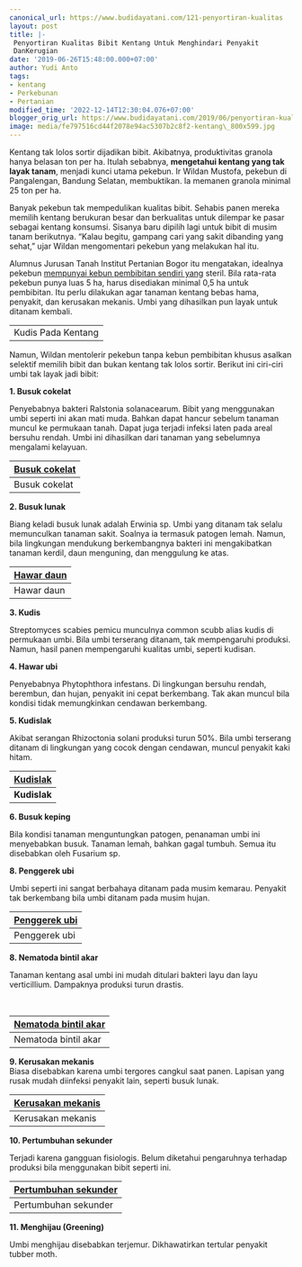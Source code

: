 ```yaml
---
canonical_url: https://www.budidayatani.com/121-penyortiran-kualitas
layout: post
title: |-
 Penyortiran Kualitas Bibit Kentang Untuk Menghindari Penyakit
 DanKerugian
date: '2019-06-26T15:48:00.000+07:00'
author: Yudi Anto
tags:
- kentang
- Perkebunan
- Pertanian
modified_time: '2022-12-14T12:30:04.076+07:00'
blogger_orig_url: https://www.budidayatani.com/2019/06/penyortiran-kualitas-bibit-kentang.html
image: media/fe797516cd44f2078e94ac5307b2c8f2-kentang\_800x599.jpg
---
```

Kentang tak lolos sortir dijadikan bibit. Akibatnya, produktivitas granola hanya belasan ton per ha. Itulah sebabnya, **mengetahui kentang yang tak layak tanam**, menjadi kunci utama pekebun. Ir Wildan Mustofa, pekebun di Pangalengan, Bandung Selatan, membuktikan. Ia memanen granola minimal 25 ton per ha.

Banyak pekebun tak mempedulikan kualitas bibit. Sehabis panen mereka memilih kentang berukuran besar dan berkualitas untuk dilempar ke pasar sebagai kentang konsumsi. Sisanya baru dipilih lagi untuk bibit di musim tanam berikutnya. “Kalau begitu, gampang cari yang sakit dibanding yang sehat,” ujar Wildan mengomentari pekebun yang melakukan hal itu.

Alumnus Jurusan Tanah Institut Pertanian Bogor itu mengatakan, idealnya pekebun [mempunyai kebun pembibitan sendiri yang](https://www.budidayatani.com/2019/06/sering-dianggap-gulma-lotus-putih.html) steril. Bila rata-rata pekebun punya luas 5 ha, harus disediakan minimal 0,5 ha untuk pembibitan. Itu perlu dilakukan agar tanaman kentang bebas hama, penyakit, dan kerusakan mekanis. Umbi yang dihasilkan pun layak untuk ditanam kembali.



|  |
| --- |
| Kudis Pada Kentang |

Namun, Wildan mentolerir pekebun tanpa kebun pembibitan khusus asalkan selektif memilih bibit dan bukan kentang tak lolos sortir. Berikut ini ciri-ciri umbi tak layak jadi bibit:

**1. Busuk cokelat**

Penyebabnya bakteri Ralstonia solanacearum. Bibit yang menggunakan umbi seperti ini akan mati muda. Bahkan dapat hancur sebelum tanaman muncul ke permukaan tanah. Dapat juga terjadi infeksi laten pada areal bersuhu rendah. Umbi ini dihasilkan dari tanaman yang sebelumnya mengalami kelayuan.



| [Busuk cokelat](https://i1.wp.com/1.bp.blogspot.com/-PSjWSxCnjuc/XRMta2zx8jI/AAAAAAAACjQ/8golp5lYYeEKl-9DUk6xcqEthRLp01vpwCLcBGAs/s1600/kentang_800x585.jpg?ssl=1) |
| --- |
| Busuk cokelat |

**2. Busuk lunak**

Biang keladi busuk lunak adalah Erwinia sp. Umbi yang ditanam tak selalu memunculkan tanaman sakit. Soalnya ia termasuk patogen lemah. Namun, bila lingkungan mendukung berkembangnya bakteri ini mengakibatkan tanaman kerdil, daun menguning, dan menggulung ke atas.



| [Hawar daun](https://i2.wp.com/1.bp.blogspot.com/-RQaBnUnBtx0/XRMqub2_YEI/AAAAAAAACi4/5g18_7_rKPkYdEpZMzKInMW2WWQHd8NNwCLcBGAs/s1600/kentang_799x600.jpg?ssl=1) |
| --- |
| Hawar daun |

**3. Kudis**

Streptomyces scabies pemicu munculnya common scubb alias kudis di permukaan umbi. Bila umbi terserang ditanam, tak mempengaruhi produksi. Namun, hasil panen mempengaruhi kualitas umbi, seperti kudisan.

**4. Hawar ubi**

Penyebabnya Phytophthora infestans. Di lingkungan bersuhu rendah, berembun, dan hujan, penyakit ini cepat berkembang. Tak akan muncul bila kondisi tidak memungkinkan cendawan berkembang.

**5. Kudislak**

Akibat serangan Rhizoctonia solani produksi turun 50%. Bila umbi terserang ditanam di lingkungan yang cocok dengan cendawan, muncul penyakit kaki hitam.



| [Kudislak](https://i2.wp.com/1.bp.blogspot.com/-4PLb8jm27GE/XRMt67j0L3I/AAAAAAAACjY/mMfLpLFEIRsbJPzwz4c_2QN6cyfTn3PfACLcBGAs/s1600/kentang_800x597.jpg?ssl=1) |
| --- |
| **Kudislak** |

**6. Busuk keping**

Bila kondisi tanaman menguntungkan patogen, penanaman umbi ini menyebabkan busuk. Tanaman lemah, bahkan gagal tumbuh. Semua itu disebabkan oleh Fusarium sp.

**8. Penggerek ubi**

Umbi seperti ini sangat berbahaya ditanam pada musim kemarau. Penyakit tak berkembang bila umbi ditanam pada musim hujan.



| [Penggerek ubi](https://i0.wp.com/1.bp.blogspot.com/-GV6ixgamOg4/XRMu0n5bh_I/AAAAAAAACjk/IaSy7sfMw6AOEs0pWk-9XodA3pKiQC-nACLcBGAs/s1600/kentang_800x588.jpg?ssl=1) |
| --- |
| Penggerek ubi |

**8. Nematoda bintil akar**

Tanaman kentang asal umbi ini mudah ditulari bakteri layu dan layu verticillium. Dampaknya produksi turun drastis.

 



| [Nematoda bintil akar](https://i0.wp.com/1.bp.blogspot.com/-WBmeQZcRZTo/XRMwEc75qPI/AAAAAAAACkM/WZiRWwNptf8qrCAPKf_KRTpAC_Chz027wCLcBGAs/s1600/kentang_800x572.jpg?ssl=1) |
| --- |
| Nematoda bintil akar |

**9. Kerusakan mekanis**  
Biasa disebabkan karena umbi tergores cangkul saat panen. Lapisan yang rusak mudah diinfeksi penyakit lain, seperti busuk lunak.



| [Kerusakan mekanis](https://i1.wp.com/1.bp.blogspot.com/-7oZyK_HIc5U/XRMvna9daqI/AAAAAAAACj0/YoGmfI6X5J4Z5jljzVnTE5dvyERae10SACLcBGAs/s1600/kentang_800x558.jpg?ssl=1) |
| --- |
| Kerusakan mekanis |

**10. Pertumbuhan sekunder**

Terjadi karena gangguan fisiologis. Belum diketahui pengaruhnya terhadap produksi bila menggunakan bibit seperti ini.



| [Pertumbuhan sekunder](https://i2.wp.com/1.bp.blogspot.com/-0KMZkQIAJRo/XRMvO0IaL1I/AAAAAAAACjs/UxkJglKxu0cR0mArO_UPH0te_0T6MqBDwCLcBGAs/s1600/kentang_800x568.jpg?ssl=1) |
| --- |
| Pertumbuhan sekunder |

**11. Menghijau (Greening)**

Umbi menghijau disebabkan terjemur. Dikhawatirkan tertular penyakit tubber moth.

